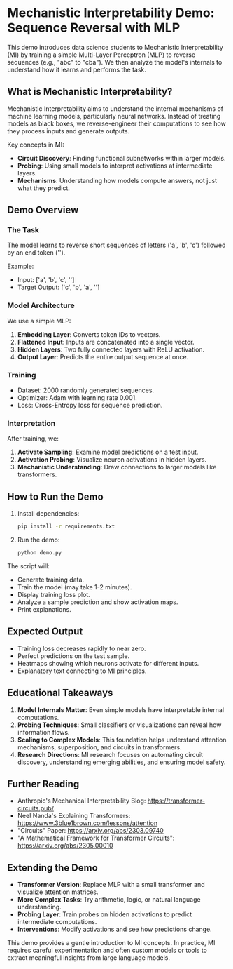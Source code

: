 # Mechanistic Interpretability Demo: Sequence Reversal with MLP

This demo introduces data science students to Mechanistic Interpretability (MI) by training a simple Multi-Layer Perceptron (MLP) to reverse sequences (e.g., "abc" to "cba"). We then analyze the model's internals to understand how it learns and performs the task.

## What is Mechanistic Interpretability?

Mechanistic Interpretability aims to understand the internal mechanisms of machine learning models, particularly neural networks. Instead of treating models as black boxes, we reverse-engineer their computations to see how they process inputs and generate outputs.

Key concepts in MI:
- **Circuit Discovery**: Finding functional subnetworks within larger models.
- **Probing**: Using small models to interpret activations at intermediate layers.
- **Mechanisms**: Understanding how models compute answers, not just what they predict.

## Demo Overview

### The Task
The model learns to reverse short sequences of letters ('a', 'b', 'c') followed by an end token ('<eos>').

Example:
- Input: ['a', 'b', 'c', '<eos>']
- Target Output: ['c', 'b', 'a', '<eos>']

### Model Architecture
We use a simple MLP:
1. **Embedding Layer**: Converts token IDs to vectors.
2. **Flattened Input**: Inputs are concatenated into a single vector.
3. **Hidden Layers**: Two fully connected layers with ReLU activation.
4. **Output Layer**: Predicts the entire output sequence at once.

### Training
- Dataset: 2000 randomly generated sequences.
- Optimizer: Adam with learning rate 0.001.
- Loss: Cross-Entropy loss for sequence prediction.

### Interpretation
After training, we:
1. **Activate Sampling**: Examine model predictions on a test input.
2. **Activation Probing**: Visualize neuron activations in hidden layers.
3. **Mechanistic Understanding**: Draw connections to larger models like transformers.

## How to Run the Demo

1. Install dependencies:
   ```bash
   pip install -r requirements.txt
   ```

2. Run the demo:
   ```bash
   python demo.py
   ```

The script will:
- Generate training data.
- Train the model (may take 1-2 minutes).
- Display training loss plot.
- Analyze a sample prediction and show activation maps.
- Print explanations.

## Expected Output
- Training loss decreases rapidly to near zero.
- Perfect predictions on the test sample.
- Heatmaps showing which neurons activate for different inputs.
- Explanatory text connecting to MI principles.

## Educational Takeaways

1. **Model Internals Matter**: Even simple models have interpretable internal computations.
2. **Probing Techniques**: Small classifiers or visualizations can reveal how information flows.
3. **Scaling to Complex Models**: This foundation helps understand attention mechanisms, superposition, and circuits in transformers.
4. **Research Directions**: MI research focuses on automating circuit discovery, understanding emerging abilities, and ensuring model safety.

## Further Reading

- Anthropic's Mechanical Interpretability Blog: https://transformer-circuits.pub/
- Neel Nanda's Explaining Transformers: https://www.3blue1brown.com/lessons/attention
- "Circuits" Paper: https://arxiv.org/abs/2303.09740
- "A Mathematical Framework for Transformer Circuits": https://arxiv.org/abs/2305.00010

## Extending the Demo

- **Transformer Version**: Replace MLP with a small transformer and visualize attention matrices.
- **More Complex Tasks**: Try arithmetic, logic, or natural language understanding.
- **Probing Layer**: Train probes on hidden activations to predict intermediate computations.
- **Interventions**: Modify activations and see how predictions change.

This demo provides a gentle introduction to MI concepts. In practice, MI requires careful experimentation and often custom models or tools to extract meaningful insights from large language models.
